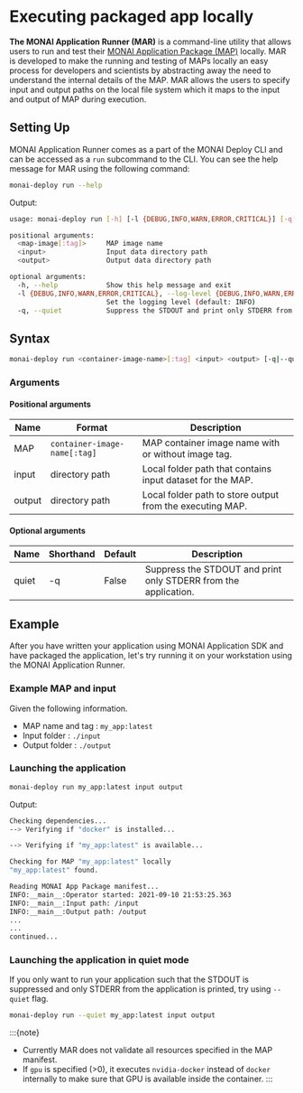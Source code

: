 # Executing packaged app locally

**The MONAI Application Runner (MAR)** is a command-line utility that allows users to run and test their [MONAI Application Package (MAP)](https://github.com/Project-MONAI/monai-deploy/blob/main/guidelines/monai-application-package.md) locally. MAR is developed to make the running and testing of MAPs locally an easy process for developers and scientists by abstracting away the need to understand the internal details of the MAP. MAR allows the users to specify input and output paths on the local file system which it maps to the input and output of MAP during execution.

## Setting Up

MONAI Application Runner comes as a part of the MONAI Deploy CLI and can be accessed as a `run` subcommand to the CLI. You can see the help message for MAR using the following command:

```bash
monai-deploy run --help
```

Output:

```bash
usage: monai-deploy run [-h] [-l {DEBUG,INFO,WARN,ERROR,CRITICAL}] [-q] <map-image[:tag]> <input> <output>

positional arguments:
  <map-image[:tag]>     MAP image name
  <input>               Input data directory path
  <output>              Output data directory path

optional arguments:
  -h, --help            Show this help message and exit
  -l {DEBUG,INFO,WARN,ERROR,CRITICAL}, --log-level {DEBUG,INFO,WARN,ERROR,CRITICAL}
                        Set the logging level (default: INFO)
  -q, --quiet           Suppress the STDOUT and print only STDERR from the application (default: False)
```

## Syntax

```bash
monai-deploy run <container-image-name>[:tag] <input> <output> [-q|--quiet]
```

### Arguments

#### Positional arguments

| Name     | Format                           | Description                                                   |
| -------- | -------------------------------- | ------------------------------------------------------------- |
| MAP      | `container-image-name[:tag]`     | MAP container image name with or without image tag.           |
| input    | directory path                   | Local folder path that contains input dataset for the MAP.    |
| output   | directory path                   | Local folder path to store output from the executing MAP.     |

#### Optional arguments

| Name                | Shorthand  | Default    | Description                                                       |
| ------------------- | ---------- | ---------- | --------------------------------------------------------------    |
| quiet               | -q         | False      | Suppress the STDOUT and print only STDERR from the application.   |

## Example

After you have written your application using MONAI Application SDK and have packaged the application, let's try running it on your workstation using the MONAI Application Runner.

### Example MAP and input

Given the following information.

* MAP name and tag : `my_app:latest`
* Input folder  : `./input`
* Output folder : `./output`

### Launching the application

```bash
monai-deploy run my_app:latest input output
```

Output:

```bash
Checking dependencies...
--> Verifying if "docker" is installed...

--> Verifying if "my_app:latest" is available...

Checking for MAP "my_app:latest" locally
"my_app:latest" found.

Reading MONAI App Package manifest...
INFO:__main__:Operator started: 2021-09-10 21:53:25.363
INFO:__main__:Input path: /input
INFO:__main__:Output path: /output
...
...
continued...
```

### Launching the application in quiet mode

If you only want to run your application such that the STDOUT is suppressed and only STDERR from the application is printed, try using `--quiet` flag.

```bash
monai-deploy run --quiet my_app:latest input output
```

:::{note}

* Currently MAR does not validate all resources specified in the MAP manifest.
* If `gpu` is specified (>0), it executes `nvidia-docker` instead of `docker` internally to make sure that GPU is available inside the container.
:::
